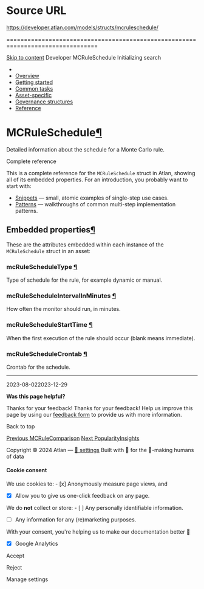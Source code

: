 # Source URL
https://developer.atlan.com/models/structs/mcruleschedule/

================================================================================

<!--
canonical: https://developer.atlan.com/models/structs/mcruleschedule/
meta-content-security-policy: object-src 'none'; base-uri 'self'; manifest-src 'self'; media-src 'self';
meta-description: Dear Developers
meta-generator: mkdocs-1.6.1, mkdocs-material-9.6.14
meta-og-description: Dear Developers
meta-og-image: https://developer.atlan.com/assets/images/social/models/structs/mcruleschedule.png
meta-og-image-height: 630
meta-og-image-type: image/png
meta-og-image-width: 1200
meta-og-title: MCRuleSchedule - Developer
meta-og-type: website
meta-og-url: https://developer.atlan.com/models/structs/mcruleschedule/
meta-twitter:card: summary_large_image
meta-twitter:description: Dear Developers
meta-twitter:image: https://developer.atlan.com/assets/images/social/models/structs/mcruleschedule.png
meta-twitter:title: MCRuleSchedule - Developer
meta-viewport: width=device-width,initial-scale=1
title: MCRuleSchedule - Developer
-->

[Skip to content](#mcruleschedule) Developer MCRuleSchedule Initializing search 

* 
* [Overview](../../..)
* [Getting started](../../../getting-started/)
* [Common tasks](../../../snippets/)
* [Asset\-specific](../../../patterns/)
* [Governance structures](../../../governance/)
* [Reference](../../../reference/)

MCRuleSchedule[¶](#mcruleschedule "Permanent link")
===================================================

Detailed information about the schedule for a Monte Carlo rule.

Complete reference

This is a complete reference for the `MCRuleSchedule` struct in Atlan, showing all of its embedded properties. For an introduction, you probably want to start with:

* [Snippets](../../../snippets/) — small, atomic examples of single\-step use cases.
* [Patterns](../../../patterns/) — walkthroughs of common multi\-step implementation patterns.

Embedded properties[¶](#embedded-properties "Permanent link")
-------------------------------------------------------------

These are the attributes embedded within each instance of the `MCRuleSchedule` struct in an asset:

### mcRuleScheduleType [¶](#mcrulescheduletype "Permanent link")

Type of schedule for the rule, for example dynamic or manual.

### mcRuleScheduleIntervalInMinutes [¶](#mcrulescheduleintervalinminutes "Permanent link")

How often the monitor should run, in minutes.

### mcRuleScheduleStartTime [¶](#mcruleschedulestarttime "Permanent link")

When the first execution of the rule should occur (blank means immediate).

### mcRuleScheduleCrontab [¶](#mcruleschedulecrontab "Permanent link")

Crontab for the schedule.

---

2023\-08\-022023\-12\-29

**Was this page helpful?**

Thanks for your feedback! Thanks for your feedback! Help us improve this page by using our [feedback form](https://docs.google.com/forms/d/e/1FAIpQLScfoq7vqEn8S4QvN0ehPp0MRy6WYK5x-okJDqD69lHgoPPWtg/viewform?usp=pp_url&entry.1800719315=/models/structs/mcruleschedule/) to provide us with more information. 

Back to top

[Previous MCRuleComparison](../mcrulecomparison/) [Next PopularityInsights](../popularityinsights/) 

Copyright © 2024 Atlan — [🍪 settings](#__consent) 
Built with 💙 for the 🤖\-making humans of data 

#### Cookie consent

We use cookies to: - [x] Anonymously measure page views, and
- [x] Allow you to give us one\-click feedback on any page.

 We do **not** collect or store: - [ ] Any personally identifiable information.
- [ ] Any information for any (re)marketing purposes.

 With your consent, you're helping us to make our documentation better 💙

- [x] Google Analytics

Accept

Reject

Manage settings

